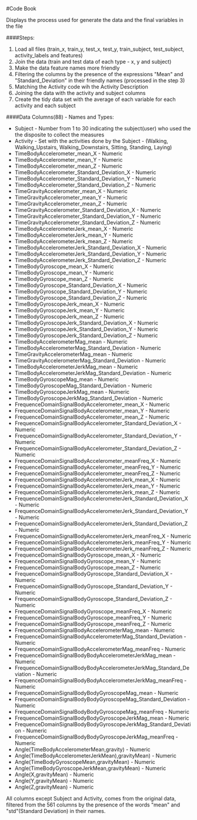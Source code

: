#Code Book

Displays the process used for generate the data and the final variables in the file

####Steps:

1. Load all files (train_x, train_y, test_x, test_y, train_subject, test_subject, activity_labels and features)
2. Join the data (train and test data of each type - x, y and subject)
3. Make the data feature names more friendly
4. Filtering the columns by the presence of the expressions "Mean" and "Standard_Deviation" in their friendly names (processed in the step 3)
5. Matching the Activity code wih the Activity Description
6. Joining the data with the activity and subject columns
7. Create the tidy data set with the average of each variable for each activity and each subject

####Data Columns(88) - Names and Types:

* Subject - Number from 1 to 30 indicating the subject(user) who used the the disposite to collect the measures 
* Activity - Set with the activities done by the Subject - (Walking, Walking_Upstairs, Walking_Downstairs, Sitting, Standing, Laying)
* TimeBodyAccelerometer_mean_X - Numeric 
* TimeBodyAccelerometer_mean_Y - Numeric
* TimeBodyAccelerometer_mean_Z - Numeric
* TimeBodyAccelerometer_Standard_Deviation_X - Numeric
* TimeBodyAccelerometer_Standard_Deviation_Y - Numeric
* TimeBodyAccelerometer_Standard_Deviation_Z - Numeric
* TimeGravityAccelerometer_mean_X - Numeric
* TimeGravityAccelerometer_mean_Y - Numeric
* TimeGravityAccelerometer_mean_Z - Numeric
* TimeGravityAccelerometer_Standard_Deviation_X - Numeric
* TimeGravityAccelerometer_Standard_Deviation_Y - Numeric
* TimeGravityAccelerometer_Standard_Deviation_Z - Numeric
* TimeBodyAccelerometerJerk_mean_X - Numeric
* TimeBodyAccelerometerJerk_mean_Y - Numeric
* TimeBodyAccelerometerJerk_mean_Z - Numeric
* TimeBodyAccelerometerJerk_Standard_Deviation_X - Numeric
* TimeBodyAccelerometerJerk_Standard_Deviation_Y - Numeric
* TimeBodyAccelerometerJerk_Standard_Deviation_Z - Numeric
* TimeBodyGyroscope_mean_X - Numeric
* TimeBodyGyroscope_mean_Y - Numeric
* TimeBodyGyroscope_mean_Z - Numeric
* TimeBodyGyroscope_Standard_Deviation_X - Numeric
* TimeBodyGyroscope_Standard_Deviation_Y - Numeric
* TimeBodyGyroscope_Standard_Deviation_Z - Numeric
* TimeBodyGyroscopeJerk_mean_X - Numeric
* TimeBodyGyroscopeJerk_mean_Y - Numeric
* TimeBodyGyroscopeJerk_mean_Z - Numeric
* TimeBodyGyroscopeJerk_Standard_Deviation_X - Numeric
* TimeBodyGyroscopeJerk_Standard_Deviation_Y - Numeric
* TimeBodyGyroscopeJerk_Standard_Deviation_Z - Numeric
* TimeBodyAccelerometerMag_mean - Numeric
* TimeBodyAccelerometerMag_Standard_Deviation - Numeric
* TimeGravityAccelerometerMag_mean - Numeric
* TimeGravityAccelerometerMag_Standard_Deviation - Numeric
* TimeBodyAccelerometerJerkMag_mean - Numeric
* TimeBodyAccelerometerJerkMag_Standard_Deviation - Numeric
* TimeBodyGyroscopeMag_mean - Numeric
* TimeBodyGyroscopeMag_Standard_Deviation - Numeric
* TimeBodyGyroscopeJerkMag_mean - Numeric
* TimeBodyGyroscopeJerkMag_Standard_Deviation - Numeric
* FrequenceDomainSignalBodyAccelerometer_mean_X - Numeric
* FrequenceDomainSignalBodyAccelerometer_mean_Y - Numeric
* FrequenceDomainSignalBodyAccelerometer_mean_Z - Numeric
* FrequenceDomainSignalBodyAccelerometer_Standard_Deviation_X - Numeric
* FrequenceDomainSignalBodyAccelerometer_Standard_Deviation_Y - Numeric
* FrequenceDomainSignalBodyAccelerometer_Standard_Deviation_Z - Numeric
* FrequenceDomainSignalBodyAccelerometer_meanFreq_X - Numeric
* FrequenceDomainSignalBodyAccelerometer_meanFreq_Y - Numeric
* FrequenceDomainSignalBodyAccelerometer_meanFreq_Z - Numeric
* FrequenceDomainSignalBodyAccelerometerJerk_mean_X - Numeric
* FrequenceDomainSignalBodyAccelerometerJerk_mean_Y - Numeric
* FrequenceDomainSignalBodyAccelerometerJerk_mean_Z - Numeric
* FrequenceDomainSignalBodyAccelerometerJerk_Standard_Deviation_X - Numeric
* FrequenceDomainSignalBodyAccelerometerJerk_Standard_Deviation_Y - Numeric
* FrequenceDomainSignalBodyAccelerometerJerk_Standard_Deviation_Z - Numeric
* FrequenceDomainSignalBodyAccelerometerJerk_meanFreq_X - Numeric
* FrequenceDomainSignalBodyAccelerometerJerk_meanFreq_Y - Numeric
* FrequenceDomainSignalBodyAccelerometerJerk_meanFreq_Z - Numeric
* FrequenceDomainSignalBodyGyroscope_mean_X - Numeric
* FrequenceDomainSignalBodyGyroscope_mean_Y - Numeric
* FrequenceDomainSignalBodyGyroscope_mean_Z - Numeric
* FrequenceDomainSignalBodyGyroscope_Standard_Deviation_X - Numeric
* FrequenceDomainSignalBodyGyroscope_Standard_Deviation_Y - Numeric
* FrequenceDomainSignalBodyGyroscope_Standard_Deviation_Z - Numeric
* FrequenceDomainSignalBodyGyroscope_meanFreq_X - Numeric
* FrequenceDomainSignalBodyGyroscope_meanFreq_Y - Numeric
* FrequenceDomainSignalBodyGyroscope_meanFreq_Z - Numeric
* FrequenceDomainSignalBodyAccelerometerMag_mean - Numeric
* FrequenceDomainSignalBodyAccelerometerMag_Standard_Deviation - Numeric
* FrequenceDomainSignalBodyAccelerometerMag_meanFreq - Numeric
* FrequenceDomainSignalBodyBodyAccelerometerJerkMag_mean - Numeric
* FrequenceDomainSignalBodyBodyAccelerometerJerkMag_Standard_Deviation - Numeric
* FrequenceDomainSignalBodyBodyAccelerometerJerkMag_meanFreq - Numeric
* FrequenceDomainSignalBodyBodyGyroscopeMag_mean - Numeric
* FrequenceDomainSignalBodyBodyGyroscopeMag_Standard_Deviation - Numeric
* FrequenceDomainSignalBodyBodyGyroscopeMag_meanFreq - Numeric
* FrequenceDomainSignalBodyBodyGyroscopeJerkMag_mean - Numeric
* FrequenceDomainSignalBodyBodyGyroscopeJerkMag_Standard_Deviation - Numeric
* FrequenceDomainSignalBodyBodyGyroscopeJerkMag_meanFreq - Numeric
* Angle(TimeBodyAccelerometerMean,gravity) - Numeric
* Angle(TimeBodyAccelerometerJerkMean),gravityMean) - Numeric
* Angle(TimeBodyGyroscopeMean,gravityMean) - Numeric
* Angle(TimeBodyGyroscopeJerkMean,gravityMean) - Numeric
* Angle(X,gravityMean) - Numeric
* Angle(Y,gravityMean) - Numeric
* Angle(Z,gravityMean) - Numeric

All columns except Subject and Activity, comes from the original data, filtered from the 561 columns by the presence of the words "mean" and "std"(Standard Deviation) in their names.
